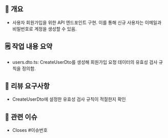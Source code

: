 ## 📌 개요

- 사용자 회원가입을 위한 API 엔드포인트 구현. 이를 통해 신규 사용자는 이메일과 비밀번호로 계정을 생성할 수 있음.

## 🗒️ 작업 내용 요약

- users.dto.ts: CreateUserDto를 생성해 회원가입 요청 데이터의 유효성 검사 규칙을 정의함.

## 💬 리뷰 요구사항

- CreateUserDto에 설정한 유효성 검사 규칙이 적절한지 확인

## 🔗 관련 이슈

- Closes #이슈번호
